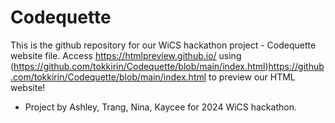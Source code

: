 # Codequette
This is the github repository for our WiCS hackathon project - Codequette website file.
Access https://htmlpreview.github.io/ using (https://github.com/tokkirin/Codequette/blob/main/index.html)https://github.com/tokkirin/Codequette/blob/main/index.html to preview our HTML website! 
- Project by Ashley, Trang, Nina, Kaycee for 2024 WiCS hackathon.
